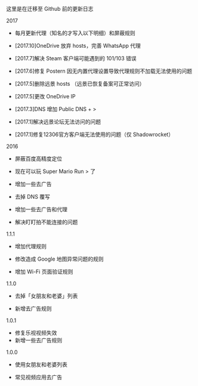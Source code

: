 这里是在迁移至 Github 前的更新日志

2017

- 每月更新代理（知名的才写入以下明细）和屏蔽规则

- [2017.10]OneDrive 放弃 hosts，完善 WhatsApp 代理

- [2017.7]解决 Steam 客户端可能遇到的 101/103 错误

- [2017.6]修复 Postern 因无内置代理设置导致代理规则不加载无法使用的问题

- [2017.5]删除远景 hosts （远景已恢复备案可正常访问）

- [2017.5]更改 OneDrive IP

- [2017.3]DNS 增加 Public DNS + >

- [2017.1]解决远景论坛无法访问的问题

- [2017.1]修复12306官方客户端无法使用的问题（仅 Shadowrocket）

2016

- 屏蔽百度高精度定位

- 现在可以玩 Super Mario Run > 了

- 增加一些去广告

- 去掉 DNS 覆写

- 增加一些去广告和代理

- 解决盯盯拍不能连接的问题

1.1.1

- 增加代理规则

- 修改造成 Google 地图异常问题的规则

- 增加 Wi-Fi 页面验证规则

1.1.0

- 去掉「女朋友和老婆」列表

- 新增去广告规则

1.0.1

- 修复乐视视频失效
- 新增一些去广告规则

1.0.0

- 使用女朋友和老婆列表

- 常见视频应用去广告
